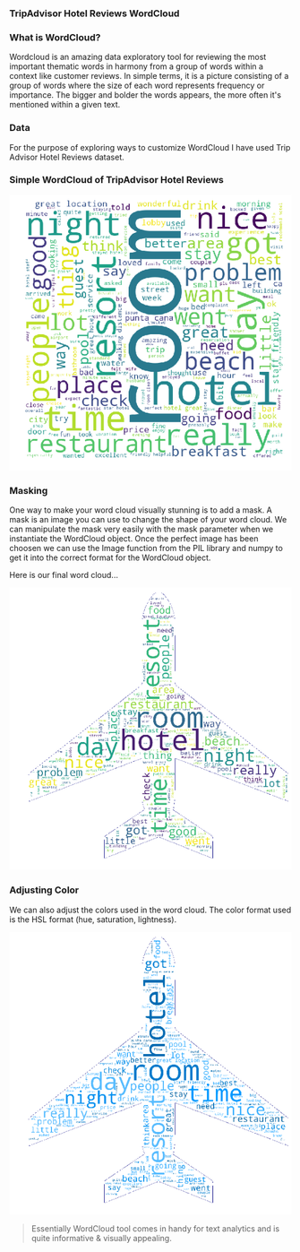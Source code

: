 ### TripAdvisor Hotel Reviews WordCloud

### What is WordCloud?
<p>Wordcloud is an amazing data exploratory tool for reviewing the most important thematic words in harmony from a group of words within a context like customer reviews. In simple terms, it is a picture consisting of a group of words where the size of each word represents frequency or importance. The bigger and bolder the words appears, the more often it's mentioned within a given text.</p>

### Data
<p>For the purpose of exploring ways to customize WordCloud I have used Trip Advisor Hotel Reviews dataset.</p>

### Simple WordCloud of TripAdvisor Hotel Reviews
![Image of WordCloud Of TripAdvisor Hotel Review](Hotel_Reviews_WordClouds/SImple_WordCloud.png)

### Masking
<p>One way to make your word cloud visually stunning is to add a mask. A mask is an image you can use to change the shape of your word cloud. We can manipulate the mask very easily with the mask parameter when we instantiate the WordCloud object. Once the perfect image has been choosen we can use the Image function from the PIL library and numpy to get it into the correct format for the WordCloud object.</p>

<p>Here is our final word cloud...</p>
    
![Image of WordCloud Masking](Hotel_Reviews_WordClouds/Masking.png)

### Adjusting Color
<p>We can also adjust the colors used in the word cloud. The color format used is the HSL format (hue, saturation, lightness).</p>

![Image of WordCloud Custom Color](Hotel_Reviews_WordClouds/Custom_Color.png)

> Essentially WordCloud tool comes in handy for text analytics and is quite informative & visually appealing.